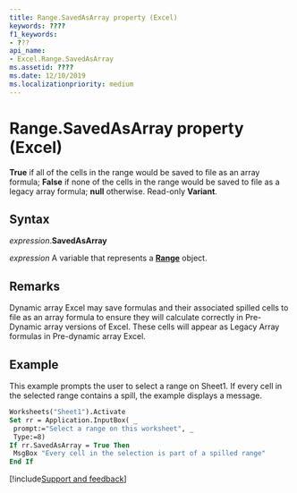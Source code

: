 ```yaml
---
title: Range.SavedAsArray property (Excel)
keywords: ????
f1_keywords:
- ???
api_name:
- Excel.Range.SavedAsArray
ms.assetid: ????
ms.date: 12/10/2019
ms.localizationpriority: medium
---
```



# Range.SavedAsArray property (Excel)

**True** if all of the cells in the range would be saved to file as an array formula; **False** if none of the cells in the range would be saved to file as a legacy array formula; **null** otherwise. Read-only **Variant**.


## Syntax

_expression_.**SavedAsArray**

_expression_ A variable that represents a **[Range](excel.range(object).md)** object.

## Remarks

Dynamic array Excel may save formulas and their associated spilled cells to file as an array formula to ensure they will calculate correctly in Pre-Dynamic array versions of Excel. These cells will appear as Legacy Array formulas in Pre-dynamic array Excel. 

## Example

This example prompts the user to select a range on Sheet1. If every cell in the selected range contains a spill, the example displays a message.

```vb
Worksheets("Sheet1").Activate 
Set rr = Application.InputBox( _ 
 prompt:="Select a range on this worksheet", _ 
 Type:=8) 
If rr.SavedAsArray = True Then 
 MsgBox "Every cell in the selection is part of a spilled range" 
End If
```


[!include[Support and feedback](~/includes/feedback-boilerplate.md)]
